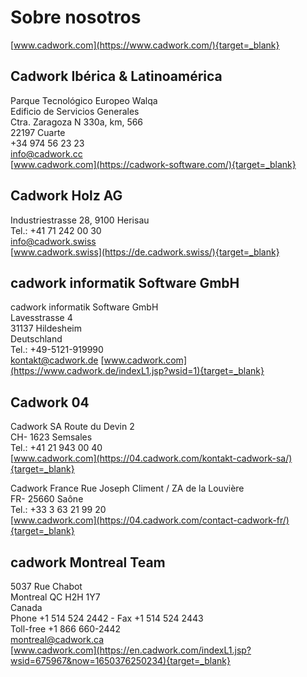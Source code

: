 # Sobre nosotros

[www.cadwork.com](https://www.cadwork.com/){target=_blank} <br>

## Cadwork Ibérica & Latinoamérica
Parque Tecnológico Europeo Walqa<br>
Edificio de Servicios Generales<br>
Ctra. Zaragoza N 330a, km, 566<br>
22197 Cuarte<br>
+34 974 56 23 23<br>
info@cadwork.cc<br>
[www.cadwork.com](https://cadwork-software.com/){target=_blank}

## Cadwork Holz AG
Industriestrasse 28, 9100 Herisau <br>
Tel.: +41 71 242 00 30 <br>
info@cadwork.swiss <br>
[www.cadwork.swiss](https://de.cadwork.swiss/){target=_blank} <br>

## cadwork informatik Software GmbH <br>
cadwork informatik Software GmbH<br>
Lavesstrasse 4<br>
31137 Hildesheim<br>
Deutschland<br>
Tel.:  +49-5121-919990<br>
kontakt@cadwork.de
[www.cadwork.com](https://www.cadwork.de/indexL1.jsp?wsid=1){target=_blank}

## Cadwork 04
Cadwork SA 
Route du Devin 2 <br>
CH- 1623 Semsales <br>
Tel.: +41 21 943 00 40 <br>
[www.cadwork.com](https://04.cadwork.com/kontakt-cadwork-sa/){target=_blank} <br>

Cadwork France 
Rue Joseph Climent / ZA de la Louvière <br>
FR- 25660 Saône <br>
Tel.: +33 3 63 21 99 20 <br>
[www.cadwork.com](https://04.cadwork.com/contact-cadwork-fr/){target=_blank} <br>

## cadwork Montreal Team <br>
5037 Rue Chabot<br>
Montreal QC H2H 1Y7<br> 
Canada<br>
Phone +1 514 524 2442 - Fax +1 514 524 2443<br>
Toll-free +1 866 660-2442 <br>
montreal@cadwork.ca<br>
[www.cadwork.com](https://en.cadwork.com/indexL1.jsp?wsid=675967&now=1650376250234){target=_blank}
